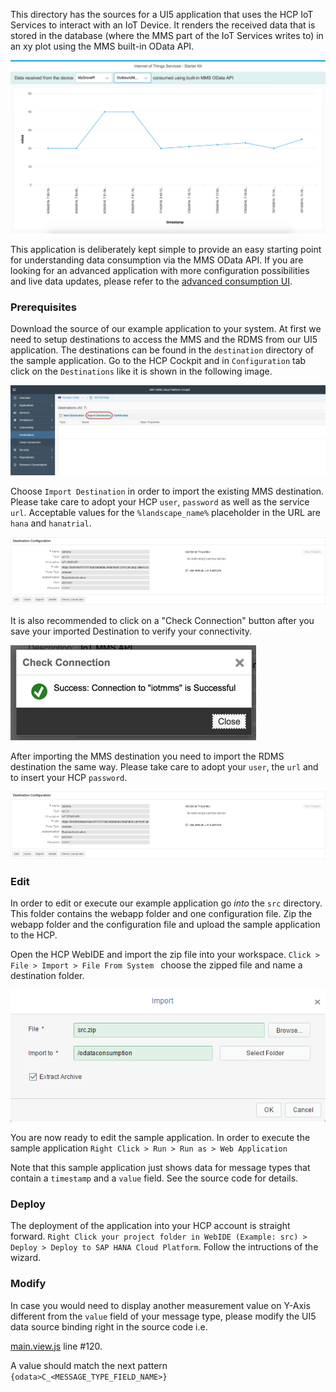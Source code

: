 This directory has the sources for a UI5 application that uses the HCP IoT Services to interact with an IoT Device. It renders the received data that is stored in the database (where the MMS part of the IoT Services writes to) in an xy plot using the MMS built-in OData API.

![UI5 Consumption example](../../../../images/mms_consume_ui5_01.png)

This application is deliberately kept simple to provide an easy starting point for understanding data consumption via the MMS OData API. If you are looking for an advanced application with more configuration possibilities and live data updates, please refer to the [advanced consumption UI](../consumption-advanced).

### Prerequisites
Download the source of our example application to your system. At first we need to setup destinations to access the MMS and the RDMS from our UI5 application. The destinations can be found in the ``` destination ```  directory of the sample application. Go to the HCP Cockpit and in ``` Configuration ``` tab click on the ``` Destinations ``` like it is shown in the following image.

![UI5 Destination configuration](../../../../images/mms_consume_ui5_03.png)

Choose ``` Import Destination ``` in order to import the existing MMS destination. Please take care to adopt your HCP ``` user ```, ``` password ``` as well as the service ``` url ```. Acceptable values for the ``` %landscape_name% ``` placeholder in the URL are ``` hana ``` and ``` hanatrial ```.

![UI5 MMS Destination configuration](../../../../images/mms_consume_ui5_04.png)

It is also recommended to click on a "Check Connection" button after you save your imported Destination to verify your connectivity.

![UI5 MMS Destination configuration](../../../../images/mms_consume_ui5_04a.png)

After importing the MMS destination you need to import the RDMS destination the same way. Please take care to adopt your ``` user ```, the ``` url ``` and to insert your HCP ``` password ```.

![UI5 RDMS Destination configuration](../../../../images/mms_consume_ui5_05.png)

### Edit
In order to edit or execute our example application go *into* the ``` src ``` directory. This folder contains the webapp folder and one configuration file. Zip the webapp folder and the configuration file and upload the sample application to the HCP.

Open the HCP WebIDE and import the zip file into your workspace. ``` Click > File > Import > File From System  ``` choose the zipped file and name a destination folder. 

![UI5 Import example](../../../../images/mms_consume_ui5_02.png)


You are now ready to edit the sample application. In order to execute the sample application ``` Right Click > Run > Run as > Web Application ```

Note that this sample application just shows data for message types that contain a ``` timestamp ``` and a ``` value ``` field. See the source code for details.

### Deploy

The deployment of the application into your HCP account is straight forward. 
``` Right Click your project folder in WebIDE (Example: src) > Deploy > Deploy to SAP HANA Cloud Platform ```. Follow the intructions of the wizard. 

### Modify

In case you would need to display another measurement value on Y-Axis different from the ``` value ``` field of your message type, please modify the UI5 data source binding right in the source code i.e.

[main.view.js](src/webapp/view/main.view.js) line #120. 

A value should match the next pattern ``` {odata>C_<MESSAGE_TYPE_FIELD_NAME>} ```
